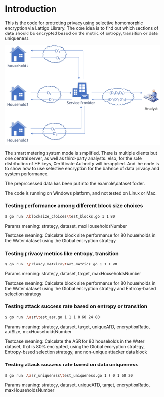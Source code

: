 # Introduction

This is the code for protecting privacy using selective homomorphic encryption via Lattigo Library.
The core idea is to find out which sections of data should be encrypted based on the metric of entropy, transition or data uniqueness.

<p align="center">
	<img src="system_model.png" />
</p>

The smart metering system mode is simplified. There is multiple clients but one central server, as well as third-party analysts. Also, for the safe distribution of HE keys, Certificate Authority will be applied. And the code is to show how to use selective encryption for the balance of data privacy and system performance.

The preprocessed data has been put into the example\dataset folder.

The code is running on Windows platform, and not tested on Linux or Mac.

### Testing performance among different block size choices
```bash
$ go run .\blocksize_choices\test_blocks.go 1 1 80
```
Params meaning: strategy, dataset, maxHouseholdsNumber

Testcase meaning: Calculate block size performance for 80 households in the Water dataset using the Global encryption strategy

### Testing privacy metrics like entropy, transition
```bash
$ go run .\privacy_metrics\test_metrics.go 1 1 1 80
```
Params meaning: strategy, dataset, target, maxHouseholdsNumber

Testcase meaning: Calculate block size performance for 80 households in the Water dataset using the Global encryption strategy and Entropy-based selection strategy

### Testing attack success rate based on entropy or transition
```bash
$ go run .\asr\test_asr.go 1 1 1 0 60 24 80
```
Params meaning: strategy, dataset, target, uniqueATD, encryptionRatio, atdSize, maxHouseholdsNumber

Testcase meaning: Calculate the ASR for 80 households in the Water dataset, that is 80% encrypted, using the Global encryption strategy, Entropy-based selection strategy, and non-unique attacker data block

### Testing attack success rate based on data uniqueness
```bash
$ go run .\asr_uniqueness\test_uniqueness.go 1 2 0 1 60 20
```
Params meaning: strategy, dataset, uniqueATD, target, encryptionRatio, maxHouseholdsNumber